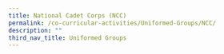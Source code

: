 ```yaml
---
title: National Cadet Corps (NCC)
permalink: /co-curricular-activities/Uniformed-Groups/NCC/
description: ""
third_nav_title: Uniformed Groups
---
```

